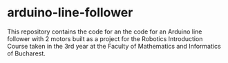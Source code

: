 # arduino-line-follower

This repository contains the code for an the code for an Arduino line follower with 2 motors built as a project for the Robotics Introduction Course taken in the 3rd year at the Faculty of Mathematics and Informatics of Bucharest.


